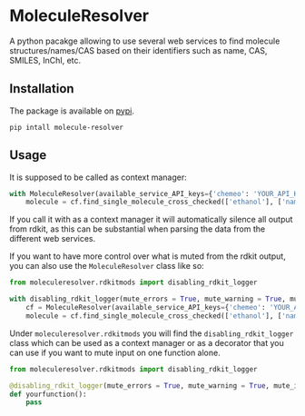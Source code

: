 # MoleculeResolver

A python pacakge allowing to use several web services to find molecule structures/names/CAS based on their identifiers such as name, CAS, SMILES, InChI, etc.


## Installation

The package is available on [pypi](https://pypi.org/project/molecule-resolver/).

```
pip intall molecule-resolver
```

## Usage

It is supposed to be called as context manager:

```python
with MoleculeResolver(available_service_API_keys={'chemeo': 'YOUR_API_KEY'}) as cf:
    molecule = cf.find_single_molecule_cross_checked(['ethanol'], ['name'], minimum_number_of_cross_checks=1)
```

If you call it with as a context manager it will automatically silence all output from rdkit, as this can be substantial when parsing the data from the different web services.

If you want to have more control over what is muted from the rdkit output, you can also use the `MoleculeResolver` class like so:

```python
from moleculeresolver.rdkitmods import disabling_rdkit_logger

with disabling_rdkit_logger(mute_errors = True, mute_warning = True, mute_info = True, mute_debug = True):
    cf = MoleculeResolver(available_service_API_keys={'chemeo': 'YOUR_API_KEY'})
    molecule = cf.find_single_molecule_cross_checked(['ethanol'], ['name'], minimum_number_of_cross_checks=1)
```

Under `moleculeresolver.rdkitmods` you will find the `disabling_rdkit_logger` class which can be used as a context manager or as a decorator that you can use if you want to mute input on one function alone.

```python
from moleculeresolver.rdkitmods import disabling_rdkit_logger

@disabling_rdkit_logger(mute_errors = True, mute_warning = True, mute_info = True, mute_debug = True)
def yourfunction():
    pass
```